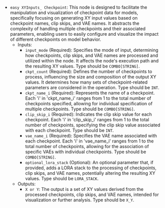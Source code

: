 - `easy XYInputs_ Checkpoint`: This node is designed to facilitate the manipulation and visualization of checkpoint data for models, specifically focusing on generating XY input values based on checkpoint names, clip skips, and VAE names. It abstracts the complexity of handling multiple checkpoints and their associated parameters, enabling users to easily configure and visualize the impact of different checkpoints on model behavior.
    - Inputs:
        - `input_mode` (Required): Specifies the mode of input, determining how checkpoints, clip skips, and VAE names are processed and utilized within the node. It affects the node's execution path and the resulting XY values. Type should be `COMBO[STRING]`.
        - `ckpt_count` (Required): Defines the number of checkpoints to process, influencing the size and composition of the output XY values. It determines how many sets of checkpoint-related parameters are considered in the operation. Type should be `INT`.
        - `ckpt_name_i` (Required): Represents the name of a checkpoint. Each 'i' in 'ckpt_name_i' ranges from 1 to the total number of checkpoints specified, allowing for individual specification of multiple checkpoints. Type should be `COMBO[STRING]`.
        - `clip_skip_i` (Required): Indicates the clip skip value for each checkpoint. Each 'i' in 'clip_skip_i' ranges from 1 to the total number of checkpoints, specifying the clip skip value associated with each checkpoint. Type should be `INT`.
        - `vae_name_i` (Required): Specifies the VAE name associated with each checkpoint. Each 'i' in 'vae_name_i' ranges from 1 to the total number of checkpoints, allowing for the association of specific VAEs with individual checkpoints. Type should be `COMBO[STRING]`.
        - `optional_lora_stack` (Optional): An optional parameter that, if provided, adds a LORA stack to the processing of checkpoints, clip skips, and VAE names, potentially altering the resulting XY values. Type should be `LORA_STACK`.
    - Outputs:
        - `X or Y`: The output is a set of XY values derived from the processed checkpoints, clip skips, and VAE names, intended for visualization or further analysis. Type should be `X_Y`.
